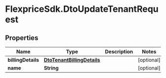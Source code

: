 # FlexpriceSdk.DtoUpdateTenantRequest

## Properties

Name | Type | Description | Notes
------------ | ------------- | ------------- | -------------
**billingDetails** | [**DtoTenantBillingDetails**](DtoTenantBillingDetails.md) |  | [optional] 
**name** | **String** |  | [optional] 


